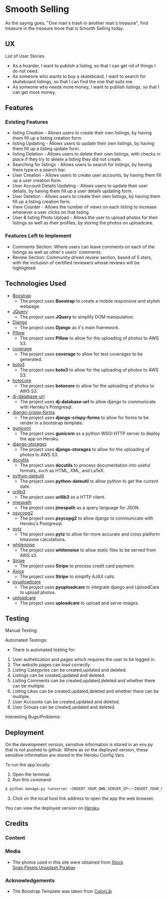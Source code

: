 # Smooth Selling
As the saying goes, "One man's trash in another man's treasure", find treasure in the treasure trove that is Smooth Selling today.
## UX
List of User Stories
- As a hoarder, I want to publish a listing, so that I can get rid of things I do not need.
- As someone who wants to buy a skateboard, I want to search for skateboard listings, so that I can find the one that suits me.
- As someone who needs more money, I want to publish listings, so that I can get more money.


## Features
### Existing Features
- listing Creation - Allows users to create their own listings, by having them fill up a listing creation form.
- listing Updating - Allows users to update their own listings, by having them fill up a listing update form.
- listing Deletion - Allows users to delete their own listings, with checks in place if they try to delete a listing they did not create.
- Searching for listings - Allows users to search for listings, by having them type in a search bar.
- User Creation - Allows users to create user accounts, by having them fill up a user creation form.
- User Account Details Updating - Allows users to update their user details, by having them fill up a user details updating form.
- User Deletion - Allows users to create their own listings, by having them fill up a listing creation form.
- View Counter - Allows the number of views on each listing to increase whenever a user clicks on that listing
- User & listing Photo Upload - Allows the user to upload photos for their listings as well as their profiles, by storing the photos on uploadcare.

### Features Left to Implement
- Comments Section: Where users can leave comments on each of the listings as well as other's users' comments.
- Review Section: Community driven review section, based of 5 stars, with the inclusion of certified reviewers whose reviews will be highlighted

## Technologies Used
- [Boostrap](https://getbootstrap.com/)
    - The project uses **Boostrap** to create a mobile responsive and stylish webpage.
- [JQuery](https://jquery.com)
    - The project uses **JQuery** to simplify DOM manipulation.
- [Django](https://www.djangoproject.com/)
    - The project uses **Django** as it's main framework.
- [Pillow](https://pypi.org/project/Pillow/)
    - The project uses **Pillow** to allow for the uploading of photos to AWS S3.
- [coverage](https://coverage.readthedocs.io/en/v4.5.x/)
    - The project uses **coverage** to allow for test coverages to be generated.
- [boto3](https://boto3.amazonaws.com/v1/documentation/api/latest/index.html)
    - The project uses **boto3** to allow for the uploading of photos to AWS S3.
- [botocore](https://pypi.org/project/botocore/)
    - The project uses **botocore** to allow for the uploading of photos to AWS S3.
- [dj-database-url](https://pypi.org/project/dj-database-url/)
    - The project uses **dj-database-url** to allow django to communicate with Heroku's Postgresql.
- [django-crispy-forms](https://django-crispy-forms.readthedocs.io/en/latest/)
    - The project uses **django-crispy-forms** to allow for forms to be render in a bootstrap template.
- [gunicorn](https://gunicorn.org/)
    - The project uses **gunicorn** as a python WSGI HTTP server to deploy the app on Heroku.
- [django-storages](https://django-storages.readthedocs.io/en/latest/)
    - The project uses **django-storages** to allow for the uploading of photos to AWS S3.
- [docutils](https://pypi.org/project/docutils/)
    - The project uses **docutils** to process documentation into useful formats, such as HTML, XML, and LaTeX. 
- [python-dateutil](https://pypi.org/project/python-dateutil/)
    - The project uses **python-dateutil** to allow python to get the current date.
- [urllib3](https://urllib3.readthedocs.io/en/latest/)
    - The project uses **urllib3** as a HTTP client.
- [jmespath](http://jmespath.org/)
    - The project uses **jmespath** as a query language for JSON.
- [psycopg2](https://pypi.org/project/psycopg2/)
    - The project uses **psycopg2** to allow django to communicate with Heroku's Postgresql.
- [pytz](https://pypi.org/project/pytz/)
    - The project uses **pytz** to allow for more accurate and cross platform timezone calculations.
- [whitenoise](http://whitenoise.evans.io/en/stable/)
    - The project uses **whitenoise** to allow static files to be served from AWS s3.
- [Stripe](https://stripe.com/)
    - The project uses **Stripe** to process credit card payment.
- [Axios](https://github.com/axios/axios/)
    - The project uses **Stripe** to simplify AJAX calls.
- [pyuploadcare](https://github.com/uploadcare/pyuploadcare/)
    - The project uses **pyuploadcare** to integrate django and UploadCare to upload photos.
- [uploadcare](https://uploadcare.com/)
    - The project uses **uploadcare** to upload and serve images.

## Testing
Manual Testing:

Automated Testings:
- There is automated testing for:
1. User authetication and pages which requires the user to be logged in.
2. The website pages can load correctly.
3. Listing Categories can be created,updated and deleted.
4. Listings can be created,updated and deleted.
5. Listing Comments can be created,updated,deleted and whether there can be multiple.
6. Listing Likes can be created,updated,deleted and whether there can be multiple.
7. User Accounts can be created,updated and deleted.
8. User Groups can be created,updated and deleted.

Interesting Bugs/Problems:

## Deployment
On the development version, sensitive information is stored in an env.py that is not pushed to github.
Where as on the deployed version, these sensitive information are stored in the Heroku Config Vars

To run the app locally:
1. Open the terminal.
2. Run this command.
```sh
$ python manage.py runserver <INSERT_YOUR_OWN_SERVER_IP>:<INSERT_YOUR_OWN_SERVER_PORT>
```
3. Click on the local host link address to open the app the web browser.

You can view the deployed version on [Heroku](https://tgc-ci-project-4.herokuapp.com/)
## Credits

### Content

### Media
- The photos used in this site were obtained from [Stock Snap](https://stocksnap.io/),[Pexels](https://www.pexels.com/),[Unsplash](https://unsplash.com/),[Pixabay](https://pixabay.com/)

### Acknowledgements

- The Boostrap Template was taken from [ColorLib](https://colorlib.com/wp/templates/)

